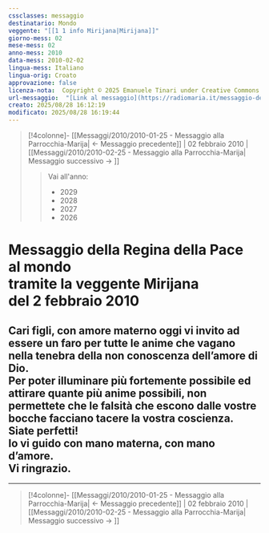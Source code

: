 ```yaml
---
cssclasses: messaggio
destinatario: Mondo
veggente: "[[1 1 info Mirijana|Mirijana]]"
giorno-mess: 02
mese-mess: 02
anno-mess: 2010
data-mess: 2010-02-02
lingua-mess: Italiano
lingua-orig: Croato
approvazione: false
licenza-nota:  Copyright © 2025 Emanuele Tinari under Creative Commons BY-NC-SA 4.0 https://creativecommons.org/licenses/by-nc-sa/4.0/
url-messaggio:  "[Link al messaggio](https://radiomaria.it/messaggio-del-2-febbraio-2010/)"
creato: 2025/08/28 16:12:19
modificato: 2025/08/28 16:19:44
---
```


> [!4colonne]- [[Messaggi/2010/2010-01-25 - Messaggio alla Parrocchia-Marija| ← Messaggio precedente]] | 02 febbraio 2010 | [[Messaggi/2010/2010-02-25 - Messaggio alla Parrocchia-Marija| Messaggio successivo → ]]
>> <span class="verde">Vai all'anno:</span>
>> - 2029
>> - 2028
>> - 2027
>> - 2026
>

# Messaggio della Regina della Pace<br>al mondo<br>tramite la veggente Mirijana<br>del 2 febbraio 2010

## Cari figli, con amore materno oggi vi invito ad essere un faro per tutte le anime che vagano nella tenebra della non conoscenza dell’amore di Dio.<br>Per poter illuminare più fortemente possibile ed attirare quante più anime possibili, non permettete che le falsità che escono dalle vostre bocche facciano tacere la vostra coscienza.<br>Siate perfetti!<br>Io vi guido con mano materna, con mano d’amore.<br>Vi ringrazio.

***

> [!4colonne]- [[Messaggi/2010/2010-01-25 - Messaggio alla Parrocchia-Marija| ← Messaggio precedente]] | 02 febbraio 2010 | [[Messaggi/2010/2010-02-25 - Messaggio alla Parrocchia-Marija| Messaggio successivo → ]]
